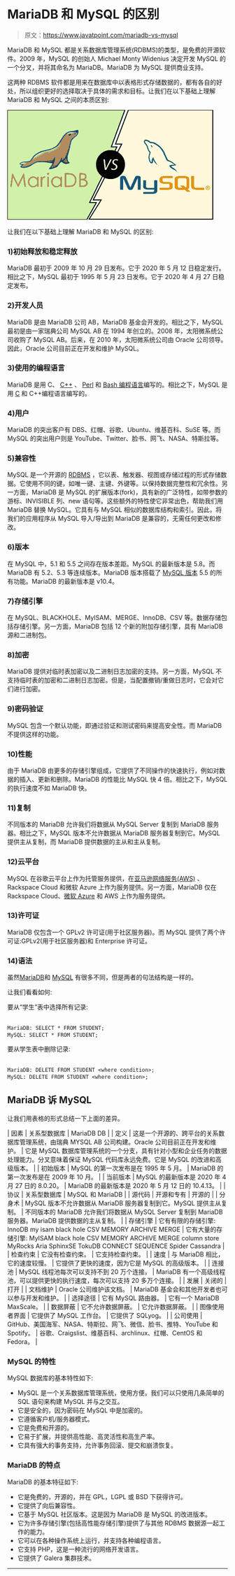 # MariaDB 和 MySQL 的区别

> 原文：<https://www.javatpoint.com/mariadb-vs-mysql>

MariaDB 和 MySQL 都是关系数据库管理系统(RDBMS)的类型，是免费的开源软件。2009 年，MySQL 的创始人 Michael Monty Widenius 决定开发 MySQL 的一个分叉，并将其命名为 MariaDB。MariaDB 为 MySQL 提供商业支持。

这两种 RDBMS 软件都是用来在数据库中以表格形式存储数据的，都有各自的好处，所以组织更好的选择取决于具体的需求和目标。让我们在以下基础上理解 MariaDB 和 MySQL 之间的本质区别:

![MariaDB vs MySQL](img/788445846e1291749a1bb506c7d1708b.png)

让我们在以下基础上理解 MariaDB 和 MySQL 的区别:

### 1)初始释放和稳定释放

MariaDB 最初于 2009 年 10 月 29 日发布。它于 2020 年 5 月 12 日稳定发行。相比之下，MySQL 最初于 1995 年 5 月 23 日发布。它于 2020 年 4 月 27 日稳定发布。

### 2)开发人员

MariaDB 是由 MariaDB 公司 AB，MariaDB 基金会开发的。相比之下，MySQL 最初是由一家瑞典公司 MySQL AB 在 1994 年创立的。2008 年，太阳微系统公司收购了 MySQL AB。后来，在 2010 年，太阳微系统公司由 Oracle 公司领导。因此，Oracle 公司目前正在开发和维护 MySQL。

### 3)使用的编程语言

MariaDB 是用 C、 [C++](https://www.javatpoint.com/cpp-tutorial) 、 [Perl](https://www.javatpoint.com/perl-tutorial) 和 [Bash 编程语言](https://www.javatpoint.com/bash)编写的。相比之下，MySQL 是用 [C](https://www.javatpoint.com/c-programming-language-tutorial) 和 C++编程语言编写的。

### 4)用户

MariaDB 的突出客户有 DBS、红帽、谷歌、Ubuntu、维基百科、SuSE 等。而 MySQL 的突出用户则是 YouTube、Twitter、脸书、网飞、NASA、特斯拉等。

### 5)兼容性

MySQL 是一个开源的 [RDBMS](https://www.javatpoint.com/what-is-rdbms) ，它以表、触发器、视图或存储过程的形式存储数据。它使用不同的键，如唯一键、主键、外键等。以保持数据完整性和冗余性。另一方面，MariaDB 是 MySQL 的扩展版本(fork)，具有新的广泛特性，如带参数的游标、INVISIBLE 列、new 语句等。这些额外的特性使它非常出色，帮助我们用 MariaDB 替换 MySQL。它具有与 MySQL 相似的数据库结构和索引。因此，将我们的应用程序从 MySQL 导入/导出到 MariaDB 是兼容的，无需任何更改和修改。

### 6)版本

在 MySQL 中，5.1 和 5.5 之间存在版本差距。MySQL 的最新版本是 5.8。而 MariaDB 有 5.2、5.3 等连续版本。MariaDB 版本搭载了 [MySQL 版本](https://www.javatpoint.com/mysql-versions) 5.5 的所有功能。MariaDB 的最新版本是 v10.4。

### 7)存储引擎

在 MySQL、BLACKHOLE、MyISAM、MERGE、InnoDB、CSV 等。数据存储包括存储引擎。另一方面，MariaDB 包括 12 个新的附加存储引擎，具有 MariaDB 源和二进制包。

### 8)加密

MariaDB 提供对临时表加密以及二进制日志加密的支持。另一方面，MySQL 不支持临时表的加密和二进制日志加密。但是，当配置撤销/重做日志时，它会对它们进行加密。

### 9)密码验证

MySQL 包含一个默认功能，即通过验证和测试密码来提高安全性。而 MariaDB 不提供这样的功能。

### 10)性能

由于 MariaDB 由更多的存储引擎组成，它提供了不同操作的快速执行，例如对数据的插入、更新和删除。MariaDB 的性能比 MySQL 快 4 倍。相比之下，MySQL 的执行速度不如 MariaDB 快。

### 11)复制

不同版本的 MariaDB 允许我们将数据从 MySQL Server 复制到 MariaDB 服务器。相比之下，MySQL 版本不允许数据从 MariaDB 服务器复制到它。MySQL 提供主从复制，而 MariaDB 提供数据的主从和主从复制。

### 12)云平台

MySQL 在谷歌云平台上作为托管服务提供，在[亚马逊网络服务(AWS)](https://www.javatpoint.com/aws-tutorial) 、Rackspace Cloud 和微软 Azure 上作为服务提供。另一方面，MariaDB 仅在 Rackspace Cloud、[微软 Azure](https://www.javatpoint.com/microsoft-azure) 和 AWS 上作为服务提供。

### 13)许可证

MariaDB 仅包含一个 GPLv2 许可证(用于社区服务器)。而 MySQL 提供了两个许可证:GPLv2(用于社区服务器)和 Enterprise 许可证。

### 14)语法

虽然[MariaDB](https://www.javatpoint.com/mariadb-tutorial)和 [MySQL](https://www.javatpoint.com/mysql-tutorial) 有很多不同，但是两者的句法结构是一样的。

让我们看看如何:

要从“学生”表中选择所有记录:

```

MariaDB: SELECT * FROM STUDENT;
MySQL: SELECT * FROM STUDENT;

```

要从学生表中删除记录:

```

MariaDB: DELETE FROM STUDENT <where condition>;
MySQL: DELETE FROM STUDENT <where condition>;

```

## MariaDB 诉 MySQL

让我们用表格的形式总结一下上面的差异。

| 因素 | 关系型数据库 | MariaDB DB |
| 定义 | 这是一个开源的、跨平台的关系数据库管理系统，由瑞典 MYSQL AB 公司构建。Oracle 公司目前正在开发和维护。 | 它是 MySQL 数据库管理系统的一个分支，具有针对小型和企业任务的数据处理能力。分叉意味着保证 MySQL 代码库永远免费。它是 MySQL 的改进和高级版本。 |
| 初始版本 | MySQL 的第一次发布是在 1995 年 5 月。 | MariaDB 的第一次发布是在 2009 年 10 月。 |
| 当前版本 | MySQL 的最新版本是 2020 年 4 月 27 日的 8.0.20。 | MariaDB 的最新版本是 2020 年 5 月 12 日的 10.4.13。 |
| 协议 | 关系型数据库 | MySQL 和 MariaDB |
| 源代码 | 开源和专有 | 开源的 |
| 分身术 | MySQL 版本不允许数据从 MariaDB 服务器复制到它。MySQL 提供主从复制。 | 不同版本的 MariaDB 允许我们将数据从 MySQL Server 复制到 MariaDB 服务器。MariaDB 提供数据的主从复制。 |
| 存储引擎 | 它有有限的存储引擎:
InnoDB
my isam
black hole
CSV
MEMORY
ARCHIVE
MERGE | 它有大量的存储引擎:
MyISAM
black hole
CSV
MEMORY
ARCHIVE
MERGE
column store
MyRocks
Aria
SphinxSE
TokuDB
CONNECT
SEQUENCE
Spider
Cassandra |
| 检查约束 | 它没有检查约束。 | 它支持检查约束。 |
| 速度 | 与 MariaDB 相比，它的速度较慢。 | 它提供了更快的速度，因为它是 MySQL 的高级版本。 |
| 连接池 | MySQL 线程池每次可以支持不到 20 万个连接。 | MariaDB 有一个高级线程池，可以提供更快的执行速度，每次可以支持 20 多万个连接。 |
| 发展 | 关闭的 | 打开 |
| 文档维护 | Oracle 公司维护该文档。 | MariaDB 基金会和其他开发者也可以参与开发和维护。 |
| 选择途径 | 它有 MySQL 路由器。 | 它有一个 MariaDB MaxScale。 |
| 数据屏蔽 | 它不允许数据屏蔽。 | 它允许数据屏蔽。 |
| 图像使用者界面 | 它提供了 MySQL 工作台。 | 它提供了 SQLyog。 |
| 公司使用 | GitHub、美国海军、NASA、特斯拉、网飞、微信、脸书、推特、YouTube 和 Spotify。 | 谷歌、Craigslist、维基百科、archlinux、红帽、CentOS 和 Fedora。 |

### MySQL 的特性

MySQL 数据库的基本特性如下:

*   MySQL 是一个关系数据库管理系统，使用方便。我们可以只使用几条简单的 SQL 语句来构建 MySQL 并与之交互。
*   它是安全的，因为密码在 MySQL 中是加密的。
*   它遵循客户机/服务器模式。
*   它是免费和开源的。
*   它易于扩展，并提供高性能、高灵活性和高生产率。
*   它具有强大的事务支持，允许事务回滚、提交和崩溃恢复。

### MariaDB 的特点

MariaDB 的基本特征如下:

*   它是免费的，开源的，并在 GPL，LGPL 或 BSD 下获得许可。
*   它提供了向后兼容性。
*   它基于 MySQL 社区版本。这是因为 MariaDB 是 MySQL 的改进版本。
*   它为许多存储引擎(包括高性能存储引擎)提供了与其他 RDBMS 数据源一起工作的能力。
*   它可以在各种操作系统上运行，并支持各种编程语言。
*   它支持 PHP，这是一种流行的网络开发语言。
*   它提供了 Galera 集群技术。

* * *